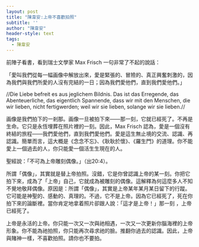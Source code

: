 ```yaml
---
layout: post
title: "陳韋安:上帝不喜歡拍照"
subtitle: ''
author: "陳韋安"
header-style: text
tags:
  - 陳韋安
---
```

前陣子看書，看到瑞士文學家 Max Frisch 一句非常了不起的說話：

「愛叫我們從每一幅画像中解放出來，愛是緊張的、冒險的、真正興奮刺激的，因為我們與我們所愛的人沒有完結的一日；因為我們愛他們，直到我們愛他們。」 

//Die Liebe befreit es aus jeglichem Bildnis. Das ist das Erregende, das Abenteuerliche, das eigentlich Spannende, dass wir mit den Menschen, die wir lieben, nicht fertigwerden; weil wir sie lieben, solange wir sie lieben.//

画像是我們拍下的一剎那。画像一旦被拍下來——那一刻，它就已經死了。不再是生命。它只是永恆埋葬在照片裡的一刻。因此，Max Frisch 認為，愛是一個沒有終結的旅程——我們愛他們，直到我們愛他們。愛是這生無止境的交流、認識、再認識。簡單而言，這大概是《念念不忘》、《耿耿於懷》、《羅生門》的道理。你不能愛上一個過去的人，你只能愛一個活生生現在的人。

聖經說：「不可為上帝雕刻偶像。」（出20:4）。

所謂「偶像」，其實就是替上帝拍照。沒錯，它是你曾認識上帝的某一刻。你把它拍下來，成為了「上帝」自己，它就成為被雕刻的偶像。這解釋為何這麼多人不知不覺地敬拜偶像。原因是：所謂「偶像」，其實是上帝某年某月某日留下的行蹤。它可能是神聖的、感動的、真理的。不過，它不是上帝。因為它已經死了，死在你拍下來的論斷裡。當你肯定地拿着照片卻跟人說：「這才是上帝！」那一刻
，上帝已經死了。

上帝是永活的上帝。你只能一次又一次與祂相遇，一次又一次更新你腦海裡的上帝形象。你不能為祂拍照，你只能再次尋求祂的臉。推翻你過去的認識。因此，上帝與賭神一樣，不喜歡拍照。請你也不要拍。
